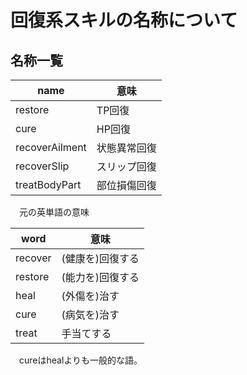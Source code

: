 # 回復系スキルの名称について

## 名称一覧

| name           | 意味     |
|----------------|--------|
| restore        | TP回復   |
| cure           | HP回復   |
| recoverAilment | 状態異常回復 |
| recoverSlip    | スリップ回復 |
| treatBodyPart  | 部位損傷回復 |

　元の英単語の意味

| word    | 意味        |
|---------|-----------|
| recover | (健康を)回復する |
| restore | (能力を)回復する |
| heal    | (外傷を)治す   |
| cure    | (病気を)治す   |
| treat   | 手当てする     |

　cureはhealよりも一般的な語。  
